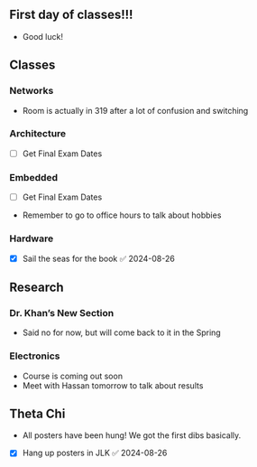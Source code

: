 
## First day of classes!!!
- Good luck!

## Classes

### Networks
- Room is actually in 319 after a lot of confusion and switching

### Architecture
- [ ] Get Final Exam Dates

### Embedded
- [ ] Get Final Exam Dates
- Remember to go to office hours to talk about hobbies

### Hardware
- [x] Sail the seas for the book ✅ 2024-08-26

## Research

### Dr. Khan’s New Section
- Said no for now, but will come back to it in the Spring

### Electronics
- Course is coming out soon
- Meet with Hassan tomorrow to talk about results


## Theta Chi
- All posters have been hung! We got the first dibs basically.

- [x] Hang up posters in JLK ✅ 2024-08-26
